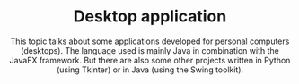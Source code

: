 ---
layout: topic
title: "Desktop application"
subtitle: "This topic talks about some applications developed for personal computers (desktops). The language used is mainly Java in combination with the JavaFX framework. But there are also some other projects written in Python (using Tkinter) or in Java (using the Swing toolkit)."
background: '/img/topics/05.jpg'
---